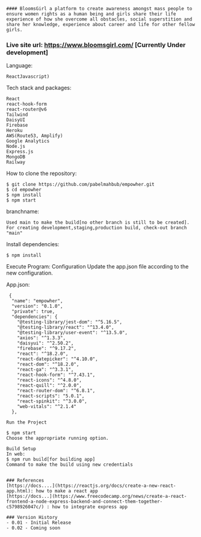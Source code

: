  ```#### BloomsGirl a platform to create awareness amongst mass people to ensure women rights as a human being and girls share their life experience of how she overcome all obstacles, social superstition and share her knowledge, experience about career and life for other fellow girls.```
 ### Live site url: https://www.bloomsgirl.com/  [Currently Under development]

Language:
```
ReactJavascript)
```
Tech stack and packages:
```
React
react-hook-form
react-router@v6
Tailwind
DaisyUI
Firebase
Heroku
AWS(Route53, Amplify)
Google Analytics
Node.js
Express.js
MongoDB
Railway
```

How to clone the repository:
```
$ git clone https://github.com/pabelmahbub/empowher.git
$ cd empowher
$ npm install
$ npm start
```
branchname:
```
Used main to make the build[no other branch is still to be created]. For creating development,staging,production build, check-out branch "main"
```
Install dependencies:
```
$ npm install
```
Execute Program:
Configuration Update the app.json file according to the new configuration.

App.json:
```
 {
  "name": "empowher",
  "version": "0.1.0",
  "private": true,
  "dependencies": {
    "@testing-library/jest-dom": "^5.16.5",
    "@testing-library/react": "^13.4.0",
    "@testing-library/user-event": "^13.5.0",
    "axios": "^1.3.3",
    "daisyui": "^2.50.2",
    "firebase": "^9.17.2",
    "react": "^18.2.0",
    "react-datepicker": "^4.10.0",
    "react-dom": "^18.2.0",
    "react-ga": "^3.3.1",
    "react-hook-form": "^7.43.1",
    "react-icons": "^4.8.0",
    "react-quill": "^2.0.0",
    "react-router-dom": "^6.8.1",
    "react-scripts": "5.0.1",
    "react-spinkit": "^3.0.0",
    "web-vitals": "^2.1.4"
  },

Run the Project

$ npm start
Choose the appropriate running option.

Build Setup
In web:
$ npm run build[for building app]
Command to make the build using new credentials


### References
[https://docs....](https://reactjs.org/docs/create-a-new-react-app.html): how to make a react app
[https://docs...](https://www.freecodecamp.org/news/create-a-react-frontend-a-node-express-backend-and-connect-them-together-c5798926047c/) : how to integrate express app

### Version History
- 0.01 - Initial Release
- 0.02 - Coming soon
